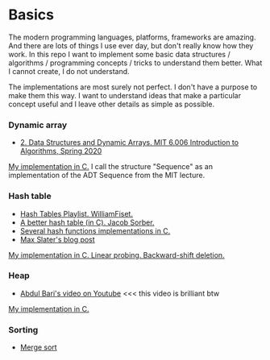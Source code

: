 # Basics

The modern programming languages, platforms, frameworks are amazing. And there are lots of things I use ever day, but don't really know how they work. In this repo I want to implement some basic data structures / algorithms / programming concepts / tricks to understand them better. What I cannot create, I do not understand.

The implementations are most surely not perfect. I don't have a purpose to make them this way. I want to understand ideas that make a particular concept useful and I leave other details as simple as possible.

### Dynamic array

- [2. Data Structures and Dynamic Arrays. MIT 6.006 Introduction to Algorithms, Spring 2020](https://youtu.be/CHhwJjR0mZA?si=HczOKCTEwWgjlTbG)

[My implementation in C.](./sequence.c) I call the structure "Sequence" as an implementation of the ADT Sequence from the MIT lecture.

### Hash table

- [Hash Tables Playlist. WilliamFiset.](https://youtube.com/playlist?list=PLDV1Zeh2NRsDH5Wq-Vk5tDb8gH03cULZS&si=qkRr_bu5co1CoVA9)
- [A better hash table (in C). Jacob Sorber.](https://youtu.be/KI_V91UdL1I?si=WshHTSeFb21RoUno)
- [Several hash functions implementations in C.](http://www.cse.yorku.ca/~oz/hash.html)
- [Max Slater's blog post](https://thenumb.at/Hashtables)

[My implementation in C. Linear probing. Backward-shift deletion.](./hashtable.c)

### Heap

- [Abdul Bari's video on Youtube](https://youtu.be/HqPJF2L5h9U?si=WyCA6gmRTKTjLxZg) <<< this video is brilliant btw

[My implementation in C.](./heap.c)

### Sorting

- [Merge sort](./merge_sort.c)
